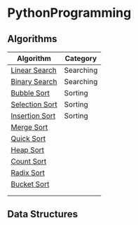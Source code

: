 # PythonProgramming

## Algorithms

| Algorithm                                                    | Category     |
|--------------------------------------------------------------|--------------|
|[Linear Search](/algorithms/linear_search.py)                 | Searching    |
|[Binary Search](/algorithms/)                                 | Searching    |
|[Bubble Sort](/algorithms/)                                   | Sorting      |
|[Selection Sort](/algorithms/)                                | Sorting      |
|[Insertion Sort](/algorithms/)                                | Sorting      |
|[Merge Sort]()                                                |              |
|[Quick Sort]()                                                |              |
|[Heap Sort]()                                                 |              |
|[Count Sort]()                                                |              |
|[Radix Sort]()                                                |              |
|[Bucket Sort]()                                               |              |
|                                                              |              |
|                                                              |              |

## Data Structures

